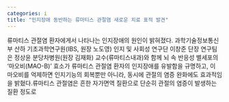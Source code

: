 ```yaml
---
categories: i
title: "인지장애 동반하는 류마티스 관절염 새로운 치료 표적 발견"
---
```

류마티스 관절염 환자에게서 나타나는 인지장애의 원인이 밝혀졌다. 과학기술정보통신부 산하 기초과학연구원(IBS, 원장 노도영) 인지 및 사회성 연구단 이창준 단장 연구팀은 정상윤 분당차병원(원장 김재화) 교수(류마티스내과)와 함께 뇌 속 반응성 별세포의 ‘마오비(MAO-B)’ 효소가 류마티스 관절염 환자의 인지장애를 유발함을 규명하고, 이 마오비를 억제하면 인지기능의 회복뿐만 아니라, 동시에 관절의 염증 완화에도 효과적임을 밝혔다.류마티스 관절염은 흔한 자가면역 질환으로 단순히 관절의 염증이 발생하는 질환 정도로